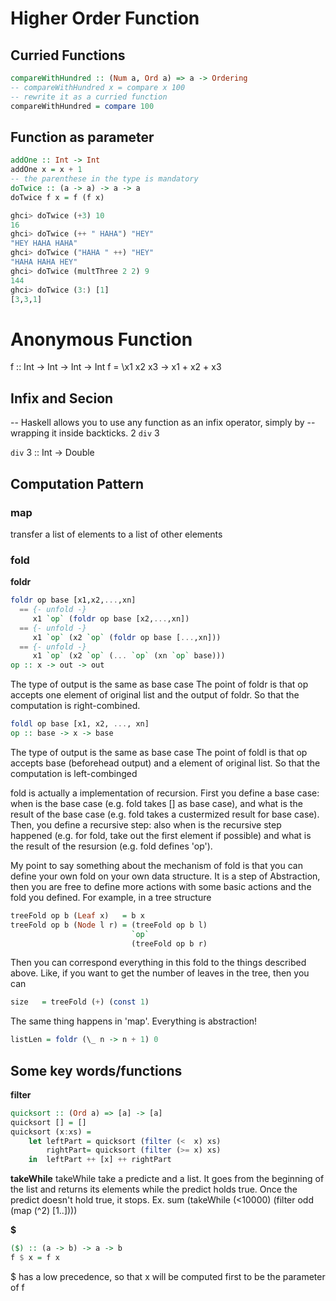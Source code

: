 # Higher Order Function

## Curried Functions


```haskell
compareWithHundred :: (Num a, Ord a) => a -> Ordering
-- compareWithHundred x = compare x 100
-- rewrite it as a curried function
compareWithHundred = compare 100
```





## Function as parameter

```haskell
addOne :: Int -> Int
addOne x = x + 1
-- the parenthese in the type is mandatory
doTwice :: (a -> a) -> a -> a
doTwice f x = f (f x)
```

```haskell
ghci> doTwice (+3) 10
16
ghci> doTwice (++ " HAHA") "HEY"
"HEY HAHA HAHA"
ghci> doTwice ("HAHA " ++) "HEY"
"HAHA HAHA HEY"
ghci> doTwice (multThree 2 2) 9
144
ghci> doTwice (3:) [1]
[3,3,1]
```




# Anonymous Function


f :: Int -> Int -> Int -> Int
f = \x1 x2 x3 -> x1 + x2 + x3



## Infix and Secion


-- Haskell allows you to use any function as an infix operator, simply by
-- wrapping it inside backticks.
2 `div` 3

`div` 3 :: Int -> Double



## Computation Pattern


### map
transfer a list of elements to a list of other elements

### fold

**foldr**

```haskell
foldr op base [x1,x2,...,xn]
  == {- unfold -}
     x1 `op` (foldr op base [x2,...,xn])
  == {- unfold -}
     x1 `op` (x2 `op` (foldr op base [...,xn]))
  == {- unfold -}
     x1 `op` (x2 `op` (... `op` (xn `op` base)))
op :: x -> out -> out
```
The type of output is the same as base case
The point of foldr is that op accepts one element of original list and the
output of foldr. So that the computation is right-combined.

```haskell
foldl op base [x1, x2, ..., xn]
op :: base -> x -> base
```
The type of output is the same as base case
The point of foldl is that op accepts base (beforehead output) and a element
of original list. So that the computation is left-combinged

fold is actually a implementation of recursion. First you define a base case:
when is the base case (e.g. fold takes [] as base case), and what is the
result of the base case (e.g. fold takes a custermized result for base case).
Then, you define a recursive step: also when is the recursive step happened
(e.g. for fold, take out the first element if possible) and what is the result
of the resursion (e.g. fold defines 'op').

My point to say something about the mechanism of fold is that you can define
your own fold on your own data structure. It is a step of Abstraction, then
you are free to define more actions with some basic actions and the fold you
defined. For example, in a tree structure

```haskell
treeFold op b (Leaf x)   = b x
treeFold op b (Node l r) = (treeFold op b l)
                           `op`
                           (treeFold op b r)
```
Then you can correspond everything in this fold to the things described above.
Like, if you want to get the number of leaves in the tree, then you can
```haskell
size   = treeFold (+) (const 1)
```

The same thing happens in 'map'. Everything is abstraction!

```haskell
listLen = foldr (\_ n -> n + 1) 0
```


## Some key words/functions

**filter**
```haskell
quicksort :: (Ord a) => [a] -> [a]
quicksort [] = []
quicksort (x:xs) =
    let leftPart = quicksort (filter (<  x) xs)
        rightPart= quicksort (filter (>= x) xs)
    in  leftPart ++ [x] ++ rightPart
```
**takeWhile**
takeWhile take a predicte and a list. It goes from the beginning of the list and returns its
elements while the predict holds true. Once the predict doesn't hold true, it stops.
Ex. sum (takeWhile (<10000) (filter odd (map (^2) [1..])))


**$**
```haskell
($) :: (a -> b) -> a -> b
f $ x = f x
```
$ has a low precedence, so that x will be computed first to be the parameter of f
